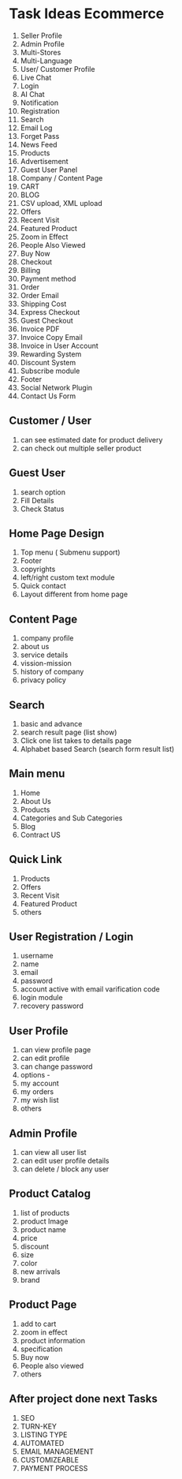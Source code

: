 # Task Ideas Ecommerce
1. Seller Profile
2. Admin Profile
3. Multi-Stores
4. Multi-Language
5. User/ Customer Profile
6. Live Chat
7. Login
8. AI Chat
9. Notification
10. Registration
11. Search
12. Email Log
14. Forget Pass
15. News Feed
16. Products
17. Advertisement
18. Guest User Panel
19. Company / Content Page
20. CART
21. BLOG
22. CSV upload, XML upload
23. Offers
24. Recent Visit
25. Featured Product
26. Zoom in Effect
27. People Also Viewed
28. Buy Now
29. Checkout
30. Billing
31. Payment method
32. Order
33. Order Email
34. Shipping Cost
35. Express Checkout
36. Guest Checkout
37. Invoice PDF
38. Invoice Copy Email
39. Invoice in User Account
40. Rewarding System
41. Discount System
42. Subscribe module
43. Footer
44. Social Network Plugin
45. Contact Us Form

## Customer / User
1. can see estimated date for product delivery
2. can check out multiple seller product

## Guest User
1. search option
2. Fill Details
3. Check Status

## Home Page Design
1. Top menu ( Submenu support)
2. Footer 
3. copyrights
4. left/right custom text module
5. Quick contact
6. Layout different from home page

## Content Page
1. company profile
2. about us
3. service details
4. vission-mission
5. history of company
6. privacy policy

## Search
1. basic and advance
2. search result page (list show)
3. Click one list takes to details page
4. Alphabet based Search (search form  result list)

## Main menu
1. Home
2. About Us
3. Products
4. Categories and Sub Categories
5. Blog
6. Contract US

## Quick Link
1. Products
2. Offers
3. Recent Visit
4. Featured Product
5. others

## User Registration / Login
1. username
2. name
3. email
4. password
5. account active with email varification code
6. login module
7. recovery password

## User Profile
1. can view profile page
2. can edit profile
3. can change password
4. options -
5. my account
6. my orders
7. my wish list
8. others

## Admin Profile
1. can view all user list
2. can edit user profile details
3. can delete / block any user

## Product Catalog
1. list of products
2. product Image
3. product name
4. price
5. discount
6. size
7. color
8. new arrivals
9. brand

## Product Page
1. add to cart
2. zoom in effect
3. product information
4. specification
5. Buy now
6. People also viewed 
7. others

## After project done next Tasks
1. SEO
2. TURN-KEY
3. LISTING TYPE
4. AUTOMATED
5. EMAIL MANAGEMENT
6. CUSTOMIZEABLE
7. PAYMENT PROCESS
